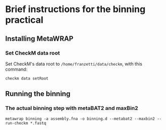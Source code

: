 # Brief instructions for the binning practical

## Installing MetaWRAP

### Set CheckM data root

Set CheckM's data root to `/home/franzetti/data/checkm`, with this command:

```
checkm data setRoot
```

## Running the binning

### The actual binning step with metaBAT2 and maxBin2

```
metawrap binning -a assembly.fna -o binning.d --metabat2 --maxbin2 --run-checkm *.fastq
```
